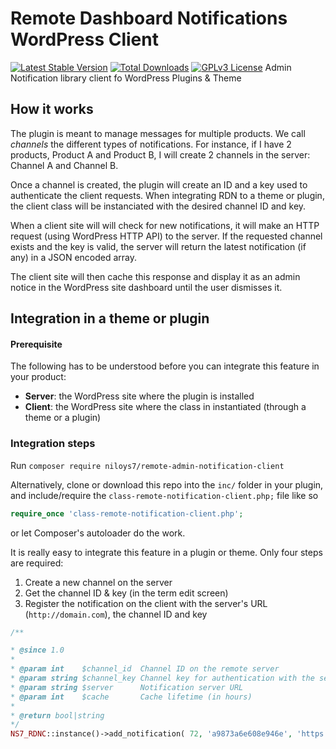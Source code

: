 # Remote Dashboard Notifications WordPress Client
[![Latest Stable Version](http://poser.pugx.org/niloys7/remote-admin-notification-client/v)](https://packagist.org/packages/niloys7/remote-admin-notification-client)
[![Total Downloads](http://poser.pugx.org/niloys7/remote-admin-notification-client/downloads)](https://packagist.org/packages/niloys7/remote-admin-notification-client)
[![GPLv3 License](https://img.shields.io/badge/License-GPL%20v3-yellow.svg)](https://opensource.org/licenses/)
Admin Notification library client fo WordPress Plugins & Theme

## How it works

The plugin is meant to manage messages for multiple products. We call _channels_ the different types of notifications. For instance, if I have 2 products, Product A and Product B, I will create 2 channels in the server: Channel A and Channel B.

Once a channel is created, the plugin will create an ID and a key used to authenticate the client requests. When integrating RDN to a theme or plugin, the client class will be instanciated with the desired channel ID and key.

When a client site will will check for new notifications, it will make an HTTP request (using WordPress HTTP API) to the server. If the requested channel exists and the key is valid, the server will return the latest notification (if any) in a JSON encoded array.

The client site will then cache this response and display it as an admin notice in the WordPress site dashboard until the user dismisses it.

## Integration in a theme or plugin

#### Prerequisite

The following has to be understood before you can integrate this feature in your product:

* **Server**: the WordPress site where the plugin is installed
* **Client**: the WordPress site where the class in instantiated (through a theme or a plugin)

### Integration steps

Run `composer require niloys7/remote-admin-notification-client`

Alternatively, clone or download this repo into the `inc/` folder in your plugin, and include/require the `class-remote-notification-client.php;` file like so

```php
require_once 'class-remote-notification-client.php';

```

or let Composer's autoloader do the work.


It is really easy to integrate this feature in a plugin or theme. Only four steps are required:

1. Create a new channel on the server
2. Get the channel ID & key (in the term edit screen)
3. Register the notification on the client with the server's URL (`http://domain.com`), the channel ID and key



```php
/**

* @since 1.0
*
* @param int    $channel_id  Channel ID on the remote server
* @param string $channel_key Channel key for authentication with the server
* @param string $server      Notification server URL
* @param int    $cache       Cache lifetime (in hours)
*
* @return bool|string
*/
NS7_RDNC::instance()->add_notification( 72, 'a9873a6e608e946e', 'https://www.codeixer.com' );
```


